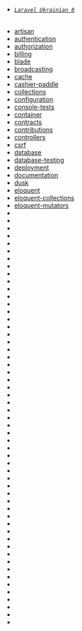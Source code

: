 <!-- docs/_sidebar.md -->
* ###### [`Laravel Ukrainian 8`](/)
* [artisan](/laravelUkr/8/artisan.md)
* [authentication](/8/authentication.md)
* [authorization](/8/authorization.md)
* [billing](/8/billing.md)
* [blade](/8/blade.md)
* [broadcasting](/8/broadcasting.md)
* [cache](/8/cache.md)
* [cashier-paddle](/8/cashier-paddle.md)
* [collections](/8/collections.md)
* [configuration](/8/configuration.md)
* [console-tests](/8/console-tests.md)
* [container](/8/container.md)
* [contracts](/8/contracts.md)
* [contributions](/8/contributions.md)
* [controllers](/8/controllers.md)
* [csrf](/8/csrf.md)
* [database](/8/database.md)
* [database-testing](/8/database-testing.md)
* [deployment](/8/deployment.md)
* [documentation](/8/documentation.md)
* [dusk](/8/dusk.md)
* [eloquent](/8/eloquent.md)
* [eloquent-collections](/8/eloquent-collections.md)
* [eloquent-mutators](/8/eloquent-mutators.md)
* [](/8/eloquent-relationships.md)
* [](/8/eloquent-resources.md)
* [](/8/eloquent-serialization.md)
* [](/8/encryption.md)
* [](/8/envoy.md)
* [](/8/errors.md)
* [](/8/events.md)
* [](/8/facades.md)
* [](/8/filesystem.md)
* [](/8/hashing.md)
* [](/8/helpers.md)
* [](/8/homestead.md)
* [](/8/horizon.md)
* [](/8/http-client.md)
* [](/8/http-tests.md)
* [](/8/installation.md)
* [](/8/license.md)
* [](/8/lifecycle.md)
* [](/8/localization.md)
* [](/8/logging.md)
* [](/8/mail.md)
* [](/8/middleware.md)
* [](/8/migrations.md)
* [](/8/mix.md)
* [](/8/mocking.md)
* [](/8/notifications.md)
* [](/8/packages.md)
* [](/8/pagination.md)
* [](/8/passport.md)
* [](/8/passwords.md)
* [](/8/providers.md)
* [](/8/queries.md)
* [](/8/queues.md)
* [](/8/readme.md)
* [](/8/redirects.md)
* [](/8/redis.md)
* [](/8/releases.md)
* [](/8/requests.md)
* [](/8/responses.md)
* [](/8/routing.md)
* [](/8/sanctum.md)
* [](/8/scheduling.md)
* [](/8/scout.md)
* [](/8/seeding.md)
* [](/8/session.md)
* [](/8/socialite.md)
* [](/8/structure.md)
* [](/8/telescope.md)
* [](/8/testing.md)
* [](/8/upgrade.md)
* [](/8/urls.md)
* [](/8/valet.md)
* [](/8/validation.md)
* [](/8/verification.md)
* [](/8/views.md)